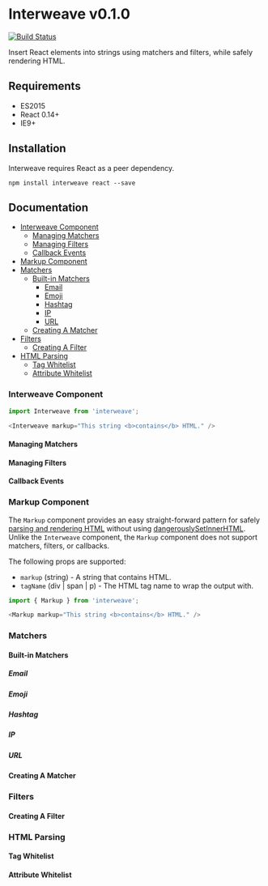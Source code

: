 # Interweave v0.1.0
[![Build Status](https://travis-ci.org/milesj/interweave.svg?branch=master)](https://travis-ci.org/milesj/interweave)

Insert React elements into strings using matchers and filters, while safely rendering HTML.

## Requirements

* ES2015
* React 0.14+
* IE9+

## Installation

Interweave requires React as a peer dependency.

```
npm install interweave react --save
```

## Documentation

* [Interweave Component](#interweave-component)
    * [Managing Matchers](#managing-matchers)
    * [Managing Filters](#managing-filters)
    * [Callback Events](#callback-events)
* [Markup Component](#markup-component)
* [Matchers](#matchers)
    * [Built-in Matchers](#built-in-matchers)
        * [Email](#email)
        * [Emoji](#emoji)
        * [Hashtag](#hashtag)
        * [IP](#ip)
        * [URL](#url)
    * [Creating A Matcher](#creating-a-matcher)
* [Filters](#filters)
    * [Creating A Filter](#creating-a-filter)
* [HTML Parsing](#html-parsing)
    * [Tag Whitelist](#tag-whitelist)
    * [Attribute Whitelist](#attribute-whitelist)

### Interweave Component

```javascript
import Interweave from 'interweave';

<Interweave markup="This string <b>contains</b> HTML." />
```

#### Managing Matchers

#### Managing Filters

#### Callback Events

### Markup Component

The `Markup` component provides an easy straight-forward pattern
for safely [parsing and rendering HTML](#html-parsing)
without using [dangerouslySetInnerHTML](https://facebook.github.io/react/tips/dangerously-set-inner-html.html).
Unlike the `Interweave` component, the `Markup` component does not
support matchers, filters, or callbacks.

The following props are supported:

* `markup` (string) - A string that contains HTML.
* `tagName` (div | span | p) - The HTML tag name to wrap the output with.

```javascript
import { Markup } from 'interweave';

<Markup markup="This string <b>contains</b> HTML." />
```

### Matchers

#### Built-in Matchers

##### Email

##### Emoji

##### Hashtag

##### IP

##### URL

#### Creating A Matcher

### Filters

#### Creating A Filter

### HTML Parsing

#### Tag Whitelist

#### Attribute Whitelist
